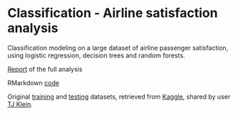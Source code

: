 # Classification - Airline satisfaction analysis
Classification modeling on a large dataset of airline passenger satisfaction, using logistic regression, decision trees and random forests.

[Report](https://github.com/AhmetZamanis/AirlineClassification/blob/main/ClassificationAirline2.md) of the full analysis

RMarkdown [code](https://github.com/AhmetZamanis/AirlineClassification/blob/main/ClassificationAirline2.Rmd)

Original [training](https://github.com/AhmetZamanis/AirlineClassification/blob/main/train_org.csv) 
and [testing](https://github.com/AhmetZamanis/AirlineClassification/blob/main/test_org.csv) datasets, 
retrieved from [Kaggle](https://www.kaggle.com/datasets/teejmahal20/airline-passenger-satisfaction), 
shared by user [TJ Klein](https://www.kaggle.com/teejmahal20).
